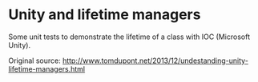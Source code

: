 # Unity and lifetime managers

Some unit tests to demonstrate the lifetime of a class with IOC (Microsoft Unity).

Original source: http://www.tomdupont.net/2013/12/undestanding-unity-lifetime-managers.html

